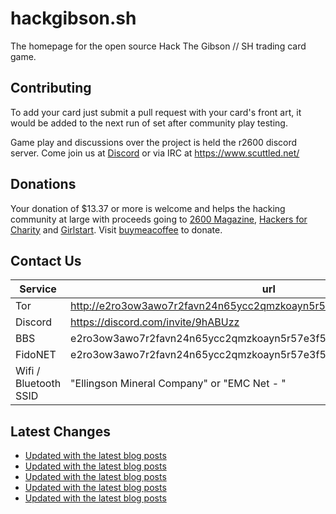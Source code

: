 # hackgibson.sh
The homepage for the open source Hack The Gibson // SH trading card game.


## Contributing

To add your card just submit a pull request with your card's front art, it would be added to the next run of set after community play testing.

Game play and discussions over the project is held the r2600 discord server. Come join us at [Discord](https://discord.com/invite/9hABUzz) or via IRC at https://www.scuttled.net/


## Donations

Your donation of $13.37 or more is welcome and helps the hacking community at large with proceeds going to [2600 Magazine](https://2600.com/), [Hackers for Charity](https://hackersforcharity.org) and [Girlstart](https://girlstart.org).  Visit [buymeacoffee](https://www.buymeacoffee.com/hackgibson.sh) to donate.


## Contact Us

Service | url
-|-
Tor | http://e2ro3ow3awo7r2favn24n65ycc2qmzkoayn5r57e3f56nvjwdcgg32ad.onion
Discord | https://discord.com/invite/9hABUzz
BBS | e2ro3ow3awo7r2favn24n65ycc2qmzkoayn5r57e3f56nvjwdcgg32ad.onion:23
FidoNET | e2ro3ow3awo7r2favn24n65ycc2qmzkoayn5r57e3f56nvjwdcgg32ad.onion:24554
Wifi / Bluetooth SSID | "Ellingson Mineral Company" or "EMC Net - <fidonet address>"

## Latest Changes
<!-- BLOG-POST-LIST:START -->
- [Updated with the latest blog posts](https://github.com/DFW2600/hackgibson.sh/commit/856c01f5cd0340ec3db5d40760496241abefe9ca)
- [Updated with the latest blog posts](https://github.com/DFW2600/hackgibson.sh/commit/0a91c11796ac91f718f87e4491865f5fa3f80f42)
- [Updated with the latest blog posts](https://github.com/DFW2600/hackgibson.sh/commit/97c9fe35182a3e3fd5414d7d9512896162bff6c0)
- [Updated with the latest blog posts](https://github.com/DFW2600/hackgibson.sh/commit/4cde4d6342d11567bc6e921ceac63b29fc046c50)
- [Updated with the latest blog posts](https://github.com/DFW2600/hackgibson.sh/commit/5431150cc2d90cc16df3e96d3d91e708d24eb35c)
<!-- BLOG-POST-LIST:END -->
